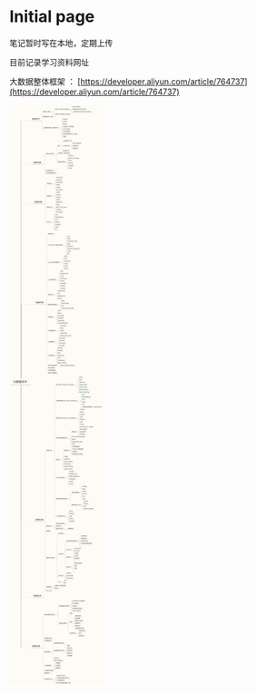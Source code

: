 # Initial page

笔记暂时写在本地，定期上传

目前记录学习资料网址



大数据整体框架 ： [https://developer.aliyun.com/article/764737](https://developer.aliyun.com/article/764737)

![](.gitbook/assets/da-shu-ju-kuang-jia-ti-xi-.png)

